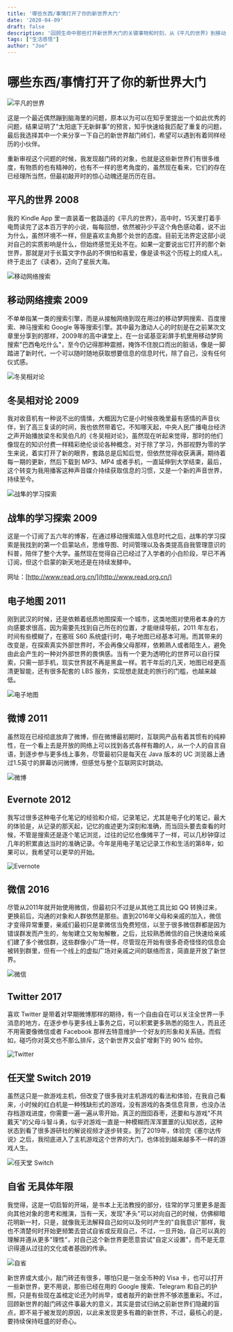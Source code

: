 ```yaml
---
title: '哪些东西/事情打开了你的新世界大门'
date: '2020-04-09'
draft: false
description: '回顾生命中那些打开新世界大门的关键事物和时刻，从《平凡的世界》到移动搜索，从电子地图到任天堂 Switch，每一个都带来了新的视角和体验。'
tags: ["生活感悟"]
author: "Joe"
---
```


# 哪些东西/事情打开了你的新世界大门

![平凡的世界](/images/posts/things-that-opened-new-world/image-1.webp)

这是一个最近偶然蹦到脑海里的问题，原本以为可以在知乎里提出一个如此优秀的问题，结果证明了"太阳底下无新鲜事"的预言，知乎快速给我匹配了重复的问题，最后我选择其中一个来分享一下自己的新世界敲门砖们，希望可以遇到有着同样经历的小伙伴。

重新审视这个问题的时候，我发现敲门砖的对象，也就是这些新世界们有很多维度，有物质的也有精神的，也有不一样的思考角度的，虽然现在看来，它们的存在已经理所当然，但最初敲开时的惊心动魄还是历历在目。

## 平凡的世界 2008

我的 Kindle App 里一直装着一套路遥的《平凡的世界》，高中时，15天里打着手电筒读完了这本百万字的小说，每每回想，依然被孙少平这个角色感动着，说不出为什么，虽然环境不一样，但是喜欢主角那个处世的态度。目前无法界定这部小说对自己的实质影响是什么，但始终感觉无处不在。如果一定要说出它打开的那个新世界，那就是对于长篇文字作品的不惧怕和喜爱，像是读书这个历程上的成人礼，终于走出了《读者》，迈向了星辰大海。

![移动网络搜索](/images/posts/things-that-opened-new-world/image-2.webp)

## 移动网络搜索 2009

不单单指某一类的搜索引擎，而是从接触网络到现在用过的移动梦网搜索、百度搜索、神马搜索和 Google 等等搜索引擎。其中最为激动人心的时刻是在之前某次文章里分享到的那样，2009年的高中课堂上，在一台诺基亚彩屏手机里用移动梦网搜索"巴西龟吃什么"，至今仍记得那种震撼，掩饰不住脱口而出的脏话，像是一脚踏进了新时代，一个可以随时随地获取想要信息的信息时代，除了自己，没有任何仪式感。

![冬吴相对论](/images/posts/things-that-opened-new-world/image-3.webp)

## 冬吴相对论 2009

我对收音机有一种说不出的情愫，大概因为它是小时候夜晚里最有感情的声音伙伴，到了高三复读的时间，我也依然带着它。不知哪天起，中央人民广播电台经济之声开始播放梁冬和吴伯凡的《冬吴相对论》，虽然现在听起来觉得，那时的他们像现在的知识付费一样精彩绝伦谈论各种概念，对于除了学习，外部视野为零的学生来说，着实打开了新的眼界，套路总是后知后觉，但依然觉得收获满满，期待着每一期的更新，然后下载到 MP3、MP4 或者手机，一直延伸到大学结束，最后，这个转变为我用播客这种声音媒介持续获取信息的习惯，又是一个新的声音世界，持续至今。

![战隼的学习探索](/images/posts/things-that-opened-new-world/image-4.webp)

## 战隼的学习探索 2009

这是一个订阅了五六年的博客，在通过移动搜索踏入信息时代之后，战隼的学习探索是我找到的第一个启蒙站点，思维导图、时间管理以及各类提高自我管理意识的科普，陪伴了整个大学。虽然现在觉得自己已经过了入学者的小白阶段，早已不再订阅，但这个启蒙的新天地还是在持续发酵中。

网址：[http://www.read.org.cn/](http://www.read.org.cn/)

## 电子地图 2011

刚到武汉的时候，还是依赖着纸质地图探索一个城市，这类地图对使用者本身的方向感要求很高，因为需要先找到自己所在的位置，才能继续导航，2011 年左右，时间有些模糊了，在塞班 S60 系统盛行时，电子地图已经基本可用。而其带来的改变是，在探索真实外部世界时，不会再像父母那样，依赖熟人或者陌生人，避免由此会产生的一种对外部世界的畏惧感。当有一个更为透明化的世界可以自行探索，只需一部手机，现实世界就不再是黑盒一样。若干年后的几天，地图已经更高清更智能，还有很多配套的 LBS 服务，实现想走就走的旅行的门槛，也越来越低。

![电子地图](/images/posts/things-that-opened-new-world/image-5.webp)

## 微博 2011

虽然现在已经彻底放弃了微博，但在微博最初期时，互联网产品有着其惯有的纯粹性，在一个看上去是开放的网络上可以找到各式各样有趣的人，从一个人的自言自语，到逐步参与更多线上事务，尽管最初只是每天在 Java 版本的 UC 浏览器上通过1.5英寸的屏幕访问微博，但感觉与整个互联网实时跳动。

![微博](/images/posts/things-that-opened-new-world/image-6.webp)

## Evernote 2012

我写过很多这种电子化笔记的经验和介绍，记录笔记，尤其是电子化的笔记，最大的体验是，从记录的那天起，记忆的痕迹更为深刻和准确，而当回头要去查看的时候，不管是搜索还是逐个笔记浏览，过往的记忆也像摊平了一样，可以几秒钟穿过几年的积累直达当时的准确记录。今年是用电子笔记记录工作和生活的第8年，如果可以，我希望可以更早的开始。

![Evernote](/images/posts/things-that-opened-new-world/image-7.webp)

## 微信 2016

尽管从2011年就开始使用微信，但最初只不过是从其他工具比如 QQ 转换过来，更换前后，沟通的对象和人群依然是那些。直到2016年父母和亲戚的加入，微信才变得异常重要，亲戚们最初只是拿微信当免费短信，以至于很多微信群都是因为错误群发而产生的，匆匆建立又匆匆解散，之后，比较熟悉微信的自己快速给亲戚们建了多个微信群，这些群像小广场一样，尽管现在开始有很多奇奇怪怪的信息会被转到群里，但有一个线上的虚拟广场对亲戚之间的联络而言，简直是开放了新世界。

![微信](/images/posts/things-that-opened-new-world/image-8.webp)

## Twitter 2017

喜欢 Twitter 是带着对早期微博那样的期待，有一个自由自在可以关注全世界一手消息的地方，在逐步参与更多线上事务之后，可以积累更多熟悉的陌生人，而且还不用需要像微信或者 Facebook 那样去特意维护一个好友的形象和关系链。而假如，碰巧你对英文也不那么排斥，这个新世界又会扩增剩下的 90% 给你。

![Twitter](/images/posts/things-that-opened-new-world/image-9.webp)

## 任天堂 Switch 2019

虽然这只是一款游戏主机，但改变了很多我对主机游戏的看法和体验，在我自己看来，小时候的红白机是一种残缺形式的游戏，没有游戏的各类信息背景，也没办法存档游戏进度，你需要一遍一遍从零开始，真正的囫囵吞枣，还要和与游戏"不共戴天"的父母斗智斗勇，似乎对游戏一直是一种模糊而浑浑噩噩的认知状态，这种状态到看了很多游研社的解说视频才逐步转变。到了2019年，体验完《塞尔达传说》之后，我彻底进入了主机游戏这个世界的大门，也体验到越来越多不一样的游戏人生。

![任天堂 Switch](/images/posts/things-that-opened-new-world/image-10.webp)

## 自省 无具体年限

我觉得，这是一切启智的开端，是书本上无法教授的部分，往常的学习里更多是面向其他对象的思考和推演，当有一天，发现"矛头"可以对向自己的时候，仿佛柳暗花明新一村，只是，就像我无法解释自己如何以及何时产生的"自我意识"那样，我也不清楚何时开始更频繁去尝试自省或反观自己，不过，一旦开始，自己可以真的理解并遵从更多"理性"，对自己这个新世界更愿意尝试"自定义设置"，而不是无意识得遵从过往的文化或者基因的传承。

![自省](/images/posts/things-that-opened-new-world/image-11.webp)

新世界或大或小，敲门砖还有很多，哪怕只是一张全币种的 Visa 卡，也可以打开一些新世界，更不用说，那些已经在用的 Google 搜索、Telegram 和自己的护照，只是有些现在盖棺定论还为时尚早，或者敲开的新世界不够浓墨重彩。不过，回顾新世界的敲门砖这件事最大的意义，其实是尝试归纳之前新世界们隐藏的盲点，即不易于被发现的原因，以此来发现更多有趣的新世界，不过，最核心的是，要持续保持旺盛的好奇心。
